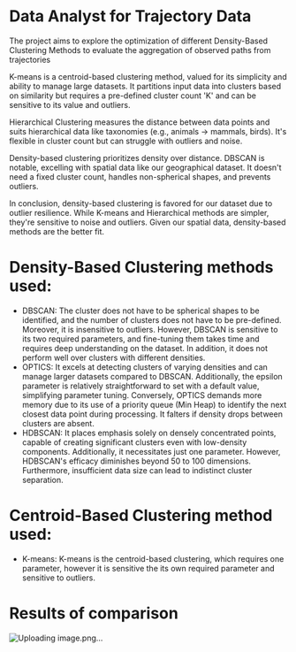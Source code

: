# Data Analyst for Trajectory Data
The project aims to explore the optimization of different Density-Based Clustering Methods to evaluate the aggregation of observed paths from trajectories

K-means is a centroid-based clustering method, valued for its simplicity and ability to manage large datasets. It partitions input data into clusters based on similarity but requires a pre-defined cluster count 'K' and can be sensitive to its value and outliers.

Hierarchical Clustering measures the distance between data points and suits hierarchical data like taxonomies (e.g., animals -> mammals, birds). It's flexible in cluster count but can struggle with outliers and noise.

Density-based clustering prioritizes density over distance. DBSCAN is notable, excelling with spatial data like our geographical dataset. It doesn't need a fixed cluster count, handles non-spherical shapes, and prevents outliers.

In conclusion, density-based clustering is favored for our dataset due to outlier resilience. While K-means and Hierarchical methods are simpler, they're sensitive to noise and outliers. Given our spatial data, density-based methods are the better fit.
# 
# Density-Based Clustering methods used:
- DBSCAN:
  The cluster does not have to be spherical shapes to be identified, and the number of clusters does not have to be pre-defined. Moreover, it is insensitive to outliers.
  However, DBSCAN is sensitive to its two required parameters, and fine-tuning them takes time and requires deep understanding on the dataset. In addition, it does not
 perform well over clusters with different densities.
- OPTICS: It excels at detecting clusters of varying densities and can manage larger datasets compared to DBSCAN. Additionally, the epsilon parameter is relatively straightforward to set with a default value, simplifying parameter tuning.
Conversely, OPTICS demands more memory due to its use of a priority queue (Min Heap) to identify the next closest data point during processing. It falters if density drops between clusters are absent.
- HDBSCAN: It places emphasis solely on densely concentrated points, capable of creating significant clusters even with low-density components. Additionally, it necessitates just one parameter. However, HDBSCAN's efficacy diminishes beyond 50 to 100 dimensions. Furthermore, insufficient data size can lead to indistinct cluster separation.
  
# Centroid-Based Clustering method used:
- K-means: K-means is the centroid-based clustering, which requires one parameter, however it is sensitive the its own required parameter and sensitive to outliers.

# Results of comparison
![Uploading image.png…]()
